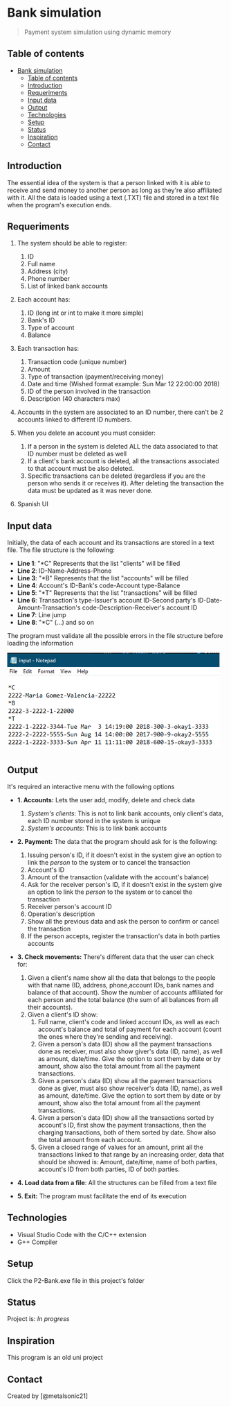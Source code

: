 # Bank simulation
> Payment system simulation using dynamic memory

## Table of contents
- [Bank simulation](#bank-simulation)
  - [Table of contents](#table-of-contents)
  - [Introduction](#introduction)
  - [Requeriments](#requeriments)
  - [Input data](#input-data)
  - [Output](#output)
  - [Technologies](#technologies)
  - [Setup](#setup)
  - [Status](#status)
  - [Inspiration](#inspiration)
  - [Contact](#contact)


## Introduction

The essential idea of the system is that a person linked with it is able to receive and send money to another person as long as they're also affiliated with it. All the data is loaded using a text (.TXT) file and stored in a text file when the program's execution ends.

## Requeriments

1. The system should be able to register:
   1. ID
   2. Full name
   3. Address (city)
   4. Phone number
   5. List of linked bank accounts

2. Each account has:
   1. ID (long int or int to make it more simple)
   2. Bank's ID
   3. Type of account
   4. Balance

3. Each transaction has:
   1. Transaction code (unique number)
   2. Amount
   3. Type of transaction (payment/receiving money)
   4. Date and time (Wished format example: Sun Mar 12 22:00:00 2018)
   5. ID of the person involved in the transaction
   6. Description (40 characters max)

4. Accounts in the system are associated to an ID number, there can't be 2 accounts linked to different ID numbers.
   
5. When you delete an account you must consider:
   1. If a person in the system is deleted ALL the data associated to that ID number must be deleted as well
   2. If a client's bank account is deleted, all the transactions associated to that account must be also deleted.
   3. Specific transactions can be deleted (regardless if you are the person who sends it or receives it). After deleting the transaction the data must be updated as it was never done.

6. Spanish UI

## Input data

Initially, the data of each account and its transactions are stored in a text file. The file structure is the following:

* __Line 1__: "*C" Represents that the list "clients" will be filled
* __Line 2__: ID-Name-Address-Phone
* __Line 3__: "*B" Represents that the list "accounts" will be filled
* __Line 4__: Account's ID-Bank's code-Account type-Balance
* __Line 5__: "*T" Represents that the list "transactions" will be filled
* __Line 6__: Transaction's type-Issuer's account ID-Second party's ID-Date-Amount-Transaction's code-Description-Receiver's account ID
* __Line 7__: Line jump
* __Line 8__: "*C" (...) and so on

The program must validate all the possible errors in the file structure before loading the information

![Example](./img/exampleFile.png)

## Output

It's required an interactive menu with the following options

* __1. Accounts:__ Lets the user add, modify, delete and check data
  1. *System's clients*: This is not to link bank accounts, only client's data, each ID number stored in the system is unique
  2. *System's accounts*: This is to link bank accounts

* __2. Payment:__ The data that the program should ask for is the following:
  1. Issuing person's ID, if it doesn't exist in the system give an option to link the *person* to the system or to cancel the transaction
  2. Account's ID
  3. Amount of the transaction (validate with the account's balance)
  4. Ask for the receiver person's ID, if it doesn't exist in the system give an option to link the *person* to the system or to cancel the transaction
  5. Receiver person's account ID
  6. Operation's description
  7. Show all the previous data and ask the person to confirm or cancel the transaction
  8. If the person accepts, register the transaction's data in both parties accounts


* __3. Check movements:__ There's different data that the user can check for:
  1. Given a client's name show all the data that belongs to the people with that name (ID, address, phone,account IDs, bank names and balance of that account). Show the number of accounts affiliated for each person and the total balance (the sum of all balances from all their accounts).
  2. Given a client's ID show:
     1. Full name, client's code and linked account IDs, as well as each account's balance and total of payment for each account (count the ones where they're sending and receiving).
     2. Given a person's data (ID) show all the payment transactions done as receiver, must also show giver's data (ID, name), as well as amount, date/time. Give the option to sort them by date or by amount, show also the total amount from all the payment transactions.
     3. Given a person's data (ID) show all the payment transactions done as giver, must also show receiver's data (ID, name), as well as amount, date/time. Give the option to sort them by date or by amount, show also the total amount from all the payment transactions.
     4. Given a person's data (ID) show all the transactions sorted by account's ID, first show the payment transactions, then the charging transactions, both of them sorted by date. Show also the total amount from each account.
     5. Given a closed range of values for an amount, print all the transactions linked to that range by an increasing order, data that should be showed is: Amount, date/time, name of both parties, account's ID from both parties, ID of both parties.

* __4. Load data from a file__: All the structures can be filled from a text file

* __5. Exit:__ The program must facilitate the end of its execution

## Technologies
* Visual Studio Code with the C/C++ extension
* G++ Compiler

## Setup

Click the P2-Bank.exe file in this project's folder

## Status
Project is: _In progress_

## Inspiration
This program is an old uni project

## Contact
Created by [@metalsonic21]